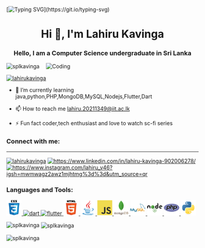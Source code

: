 [![Typing SVG](https://readme-typing-svg.demolab.com?font=Fira+Code&pause=1000&color=50F73B&random=false&width=435&lines=Welcome+to+my+Profile+on+Github!!!;Follow+my+Github+profile...)](https://git.io/typing-svg)
<h1 align="center">Hi 👋, I'm Lahiru Kavinga</h1>
<h3 align="center">Hello, I am a Computer Science undergraduate in Sri Lanka</h3>
<img align="right" alt="Coding" width="400" src="https://cdn.dribbble.com/users/1162077/screenshots/3848914/programmer.gif">


<p align="left"> <img src="https://komarev.com/ghpvc/?username=splkavinga&label=Profile%20views&color=0e75b6&style=flat" alt="splkavinga" /> </p>

<p align="left"> <a href="https://twitter.com/lahirukavinga" target="blank"><img src="https://img.shields.io/twitter/follow/lahirukavinga?logo=twitter&style=for-the-badge" alt="lahirukavinga" /></a> </p>

- 🌱 I’m currently learning   java,python,PHP,MongoDB,MySQL,Nodejs,Flutter,Dart

- 📫 How to reach me   lahiru.20211349@iit.ac.lk

- ⚡ Fun fact   coder,tech enthusiast and love to watch sc-fi series

<h3 align="left">Connect with me:</h3>
<hr>
<p align="left">
<a href="https://twitter.com/lahirukavinga" target="blank"><img align="center" src="https://raw.githubusercontent.com/rahuldkjain/github-profile-readme-generator/master/src/images/icons/Social/twitter.svg" alt="lahirukavinga" height="30" width="40" /></a>
<a href="https://linkedin.com/in/https://www.linkedin.com/in/lahiru-kavinga-902006278/" target="blank"><img align="center" src="https://raw.githubusercontent.com/rahuldkjain/github-profile-readme-generator/master/src/images/icons/Social/linked-in-alt.svg" alt="https://www.linkedin.com/in/lahiru-kavinga-902006278/" height="30" width="40" /></a>
<a href="https://instagram.com/https://www.instagram.com/lahiru_v46?igsh=mwmwagz2awz1mjhtmg%3d%3d&utm_source=qr" target="blank"><img align="center" src="https://raw.githubusercontent.com/rahuldkjain/github-profile-readme-generator/master/src/images/icons/Social/instagram.svg" alt="https://www.instagram.com/lahiru_v46?igsh=mwmwagz2awz1mjhtmg%3d%3d&utm_source=qr" height="30" width="40" /></a>
</p>
</hr>

<h3 align="left">Languages and Tools:</h3>
<p align="left"> <a href="https://www.w3schools.com/css/" target="_blank" rel="noreferrer"> <img src="https://raw.githubusercontent.com/devicons/devicon/master/icons/css3/css3-original-wordmark.svg" alt="css3" width="40" height="40"/> </a> <a href="https://dart.dev" target="_blank" rel="noreferrer"> <img src="https://www.vectorlogo.zone/logos/dartlang/dartlang-icon.svg" alt="dart" width="40" height="40"/> </a> <a href="https://flutter.dev" target="_blank" rel="noreferrer"> <img src="https://www.vectorlogo.zone/logos/flutterio/flutterio-icon.svg" alt="flutter" width="40" height="40"/> </a> <a href="https://www.w3.org/html/" target="_blank" rel="noreferrer"> <img src="https://raw.githubusercontent.com/devicons/devicon/master/icons/html5/html5-original-wordmark.svg" alt="html5" width="40" height="40"/> </a> <a href="https://www.java.com" target="_blank" rel="noreferrer"> <img src="https://raw.githubusercontent.com/devicons/devicon/master/icons/java/java-original.svg" alt="java" width="40" height="40"/> </a> <a href="https://developer.mozilla.org/en-US/docs/Web/JavaScript" target="_blank" rel="noreferrer"> <img src="https://raw.githubusercontent.com/devicons/devicon/master/icons/javascript/javascript-original.svg" alt="javascript" width="40" height="40"/> </a> <a href="https://www.mongodb.com/" target="_blank" rel="noreferrer"> <img src="https://raw.githubusercontent.com/devicons/devicon/master/icons/mongodb/mongodb-original-wordmark.svg" alt="mongodb" width="40" height="40"/> </a> <a href="https://www.mysql.com/" target="_blank" rel="noreferrer"> <img src="https://raw.githubusercontent.com/devicons/devicon/master/icons/mysql/mysql-original-wordmark.svg" alt="mysql" width="40" height="40"/> </a> <a href="https://nodejs.org" target="_blank" rel="noreferrer"> <img src="https://raw.githubusercontent.com/devicons/devicon/master/icons/nodejs/nodejs-original-wordmark.svg" alt="nodejs" width="40" height="40"/> </a> <a href="https://www.php.net" target="_blank" rel="noreferrer"> <img src="https://raw.githubusercontent.com/devicons/devicon/master/icons/php/php-original.svg" alt="php" width="40" height="40"/> </a> <a href="https://www.python.org" target="_blank" rel="noreferrer"> <img src="https://raw.githubusercontent.com/devicons/devicon/master/icons/python/python-original.svg" alt="python" width="40" height="40"/> </a> </p>

<p><img align="left" src="https://github-readme-stats.vercel.app/api/top-langs?username=splkavinga&show_icons=true&locale=en&layout=compact" alt="splkavinga" /></p>

<p>&nbsp;<img align="center" src="https://github-readme-stats.vercel.app/api?username=splkavinga&show_icons=true&locale=en" alt="splkavinga" /></p>

<p><img align="center" src="https://github-readme-streak-stats.herokuapp.com/?user=splkavinga&" alt="splkavinga" /></p>
